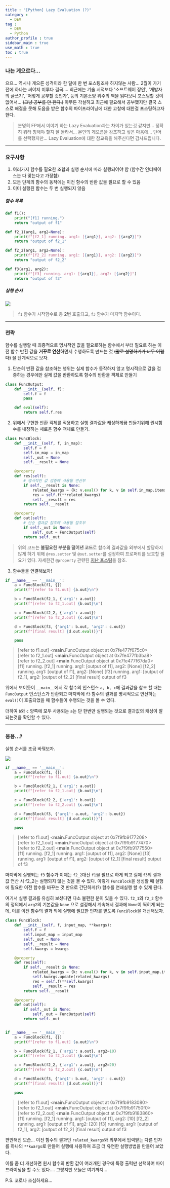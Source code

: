 ```yaml
---
title : "[Python] Lazy Evaluation (?)"
category :
  - DEV
tag :
  - DEV
  - Python
author_profile : true
sidebar_main : true
use_math : true
toc : true
---
```


### 나는 게으르다...

으으... 역시나 게으른 성격이라 한 달에 한 번 포스팅조차 하지않는 사람... 2월이 가기 전에 하나는 써야지 미루다 결국....
최근에는 기술 서적보다 '소프트웨어 장인', '개발자의 글쓰기', '어떻게 공부할 것인가', 등의 기본소양 위주의 책을 읽다보니 포스팅할 것이 없어서... ~~(그냥 공부를 안 한다.)~~
아무튼 각설하고 최근에 필요해서 공부했지만 결국 스스로 해결을 못해 도움을 받은 함수의 파이프라이닝에 대한 고찰에 대한걸 포스팅하고자 한다.

> 분명히 FP에서 이야기 하는 Lazy Evaluation과는 차이가 있는것 같지만... 정확히 뭐라 칭해야 할지 잘 몰라서... 본인의 게으름을 강조하고 싶은 마음에... 단어를 선택했지만... Lazy Evaluation에 대한 참교육을 해주신다면 감사드립니다.

---

### 요구사항

1. 여러가지 함수를 필요한 조합과 실행 순서에 따라 실행되어야 함 (함수간 인터페이스는 다 맞는다고 가정함)
2. 모든 단계의 함수의 동작에는 이전 함수의 반환 값을 필요로 할 수 있음
3. 이미 실행된 함수는 두 번 실행되지 않음

##### 함수 목록
```python
def f1():
    print("[f1] running.")
    return "output of f1"

def f2_1(arg1, arg2=None):
    print(f"[f2_1] running. arg1: [{arg1}], arg2: [{arg2}]")
    return "output of f2_1"

def f2_2(arg1, arg2=None):
    print(f"[f2_2] running. arg1: [{arg1}], arg2: [{arg2}]")
    return "output of f2_2"

def f3(arg1, arg2):
    print(f"[f3] running. arg1: [{arg1}], arg2: [{arg2}]")
    return "output of f3"
```

##### 실행 순서
[![](https://mermaid.ink/img/eyJjb2RlIjoiZ3JhcGggTFJcblx0ZjEgLS0-IGYyXzFcbiAgZjEgLS0-IGYyXzJcbiAgZjJfMSAtLT4gZjNcbiAgZjJfMiAtLT4gZjMiLCJtZXJtYWlkIjp7InRoZW1lIjoiZGVmYXVsdCJ9LCJ1cGRhdGVFZGl0b3IiOmZhbHNlfQ)](https://mermaid-js.github.io/mermaid-live-editor/#/edit/eyJjb2RlIjoiZ3JhcGggTFJcblx0ZjEgLS0-IGYyXzFcbiAgZjEgLS0-IGYyXzJcbiAgZjJfMSAtLT4gZjNcbiAgZjJfMiAtLT4gZjMiLCJtZXJtYWlkIjp7InRoZW1lIjoiZGVmYXVsdCJ9LCJ1cGRhdGVFZGl0b3IiOmZhbHNlfQ)

> `f1` 함수가 시작함수로 총 **2번** 호출되고, `f3` 함수가 마지막 함수이다.
---

### 전략

함수를 실행할 때 최종적으로 명시적인 값을 필요로하는 함수에서 부터 필요로 하는 이전 함수 반환 값을 **거꾸로 연산**하면서 수행하도록 만드는 것 ~~(말로 설명하기가 너무 어렵다)~~ 을 단계적으로 보자.

1. 단순히 반환 값을 참조하는 행위는 실제 함수가 동작하지 않고 명시적으로 값을 검증하는 경우에만 실제 값을 반환하도록 함수의 반환을 객체로 만들기

```python
class FuncOutput:
    def __init__(self, f):
        self.f = f
        pass

    def eval(self):
        return self.f.res
```

2. 위에서 구현한 반환 객체를 적용하고 실행 결과값을 캐싱하게끔 만들기위해 원시함수를 내장하는 새로운 함수 객체로 만들기.

```python
class FuncBlock:
    def __init__(self, f, in_map):
        self.f = f
        self.in_map = in_map
        self._out = None
        self.__result = None

    @property
    def res(self):
        # 명시적인 값 검증에 사용될 연산부
        if self.__result is None:
            related_kwargs = {k: v.eval() for k, v in self.in_map.items()}
            res = self.f(**related_kwargs)
            self.__result = res
        return self.__result

    @property
    def out(self):
        # 단순 결과값 참조에 사용될 참조부
        if self._out is None:
            self._out = FuncOutput(self)
        return self._out
```

> 위의 코드는 **불필요한 부분을 덜어낸 코드**로 함수의 결과값을 외부에서 할당하지 않게 하기 위해 `@res.setter` 및 `@out.setter`를 설정하여 프로퍼티를 보호할 필요가 있다. 자세한건 `@property` 관련된 [지난 포스팅](https://dopingcat.github.io/dev/003/)을 참조.

3. 함수들을 연결해보자!
```python
if __name__ == '__main__':
    a = FuncBlock(f1, {})
    print(f"[refer to f1.out] {a.out}\n")

    b = FuncBlock(f2_1, {'arg1': a.out})
    print(f"[refer to f2_1.out] {b.out}\n")

    c = FuncBlock(f2_2, {'arg1': a.out})
    print(f"[refer to f2_2.out] {c.out}\n")

    d = FuncBlock(f3, {'arg1': b.out, 'arg2': c.out})
    print(f"[final result] {d.out.eval()}")

    pass
```
> [refer to f1.out] <__main__.FuncOutput object at 0x7fe477f675c0> <br>
[refer to f2_1.out] <__main__.FuncOutput object at 0x7fe477fb3ba8> <br>
[refer to f2_2.out] <__main__.FuncOutput object at 0x7fe477f67da0> <br>
[f1] running.
[f2_1] running. arg1: [output of f1], arg2: [None]
[f2_2] running. arg1: [output of f1], arg2: [None]
[f3] running. arg1: [output of f2_1], arg2: [output of f2_2]
[final result] output of f3

위에서 보이듯이 `__main__`에서 각 함수의 인스턴스 `a, b, c`에 결과값을 참조 할 때는 `FuncOutput` 인스턴스가 반환되고 마지막에 `f3` 함수의 결과를 명시적으로 연산하는 `eval()`이 호출되었을 때 함수들이 수행되는 것을 볼 수 있다.

더하여 `b`와 `c` 양쪽에 모두 사용되는 `a`는 단 한번만 실행되는 것으로 결과값의 캐싱이 잘 되는것을 확인할 수 있다.

---

### 응용...?

실행 순서를 조금 바꿔보자.

[![](https://mermaid.ink/img/eyJjb2RlIjoiZ3JhcGggTFJcblx0ZjEgLS0-IGYyXzFcbiAgZjJfMSAtLT4gZjJfMlxuICBmMl8xIC0tPiBmM1xuICBmMSAtLT4gZjMiLCJtZXJtYWlkIjp7InRoZW1lIjoiZGVmYXVsdCJ9LCJ1cGRhdGVFZGl0b3IiOmZhbHNlfQ)](https://mermaid-js.github.io/mermaid-live-editor/#/edit/eyJjb2RlIjoiZ3JhcGggTFJcblx0ZjEgLS0-IGYyXzFcbiAgZjJfMSAtLT4gZjJfMlxuICBmMl8xIC0tPiBmM1xuICBmMSAtLT4gZjMiLCJtZXJtYWlkIjp7InRoZW1lIjoiZGVmYXVsdCJ9LCJ1cGRhdGVFZGl0b3IiOmZhbHNlfQ)

```python
if __name__ == '__main__':
    a = FuncBlock(f1, {})
    print(f"[refer to f1.out] {a.out}\n")

    b = FuncBlock(f2_1, {'arg1': a.out})
    print(f"[refer to f2_1.out] {b.out}\n")

    c = FuncBlock(f2_2, {'arg1': b.out})
    print(f"[refer to f2_2.out] {c.out}\n")

    d = FuncBlock(f3, {'arg1': a.out, 'arg2': b.out})
    print(f"[final result] {d.out.eval()}")

    pass
```
> [refer to f1.out] <__main__.FuncOutput object at 0x7f9fb9177208> <br>
[refer to f2_1.out] <__main__.FuncOutput object at 0x7f9fb9177470> <br>
[refer to f2_2.out] <__main__.FuncOutput object at 0x7f9fb9177550> <br>
[f1] running.
[f2_1] running. arg1: [output of f1], arg2: [None]
[f3] running. arg1: [output of f1], arg2: [output of f2_1]
[final result] output of f3

마지막에 실행되는 `f3` 함수가 이제는 `f2_2`대신 `f1`을 필요로 하게 되고 실제 `f3`의 결과 값 연산 시 f2_2는 실행되지 않는 것을 볼 수 있다. 이렇게 `FuncBlock`을 생성할 때 실행에 필요한 이전 함수를 바꾸는 것 만으로 간단하게(?) 함수를 연쇄실행 할 수 있게 된다.

여기서 실행 결과를 유심히 보셨다면 다소 불편한 분이 있을 수 있다. `f2_1`와 `f2_2` 함수의 정의에서 `arg2`의 기본값을 `None` 으로 설정해서 계속해서 결과에 `None`이 찍히게 되는데, 이를 이전 함수의 결과 외에 실행에 필요한 인자를 받도록 `FuncBlock`을 개선해보자.

```python
class FuncBlock:
    def __init__(self, f, input_map, **kwargs):
        self.f = f
        self.input_map = input_map
        self._out = None
        self.__result = None
        self.kwargs = kwargs

    @property
    def res(self):
        if self.__result is None:
            related_kwargs = {k: v.eval() for k, v in self.input_map.items()}
            self.kwargs.update(related_kwargs)
            res = self.f(**self.kwargs)
            self.__result = res
        return self.__result

    @property
    def out(self):
        if self._out is None:
            self._out = FuncOutput(self)
        return self._out


if __name__ == '__main__':
    a = FuncBlock(f1, {})
    print(f"[refer to f1.out] {a.out}\n")

    b = FuncBlock(f2_1, {'arg1': a.out}, arg2=10)
    print(f"[refer to f2_1.out] {b.out}\n")

    c = FuncBlock(f2_2, {'arg1': a.out}, arg2=20)
    print(f"[refer to f2_2.out] {c.out}\n")

    d = FuncBlock(f3, {'arg1': b.out, 'arg2': c.out})
    print(f"[final result] {d.out.eval()}")

    pass
```
> [refer to f1.out] <__main__.FuncOutput object at 0x7f9fb9183080> <br>
[refer to f2_1.out] <__main__.FuncOutput object at 0x7f9fb91750f0> <br>
[refer to f2_2.out] <__main__.FuncOutput object at 0x7f9fb9183860> <br>
[f1] running.
[f2_1] running. arg1: [output of f1], arg2: [10]
[f2_2] running. arg1: [output of f1], arg2: [20]
[f3] running. arg1: [output of f2_1], arg2: [output of f2_2]
[final result] output of f3

편안해진 모습...  이전 함수의 결과인 `related_kwargs`와 외부에서 입력받는 다른 인자를 하나의 `**kwargs`로 만들어 실행에 사용하여 조금 더 유연한 실행방법을 만들어 보았다.

이를 좀 더 개선하면 원시 함수의 반환 값이 여러개인 경우에 특정 출력만 선택하여 파이프라이닝을 할 수도 있다.... 그렇지만 오늘은 여기까지...

P.S. 코로나 조심하세요...